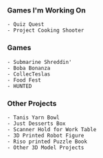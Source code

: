 ### Games I'm Working On
	- Quiz Quest
	- Project Cooking Shooter

### Games 
	- Submarine Shreddin'
	- Boba Bonanza
	- CollecTeslas
	- Food Fest
	- HUNTED

### Other Projects
	- Tanis Yarn Bowl
	- Just Desserts Box
	- Scanner Hold for Work Table
	- 3D Printed Robot Figure
	- Riso printed Puzzle Book
	- Other 3D Model Projects